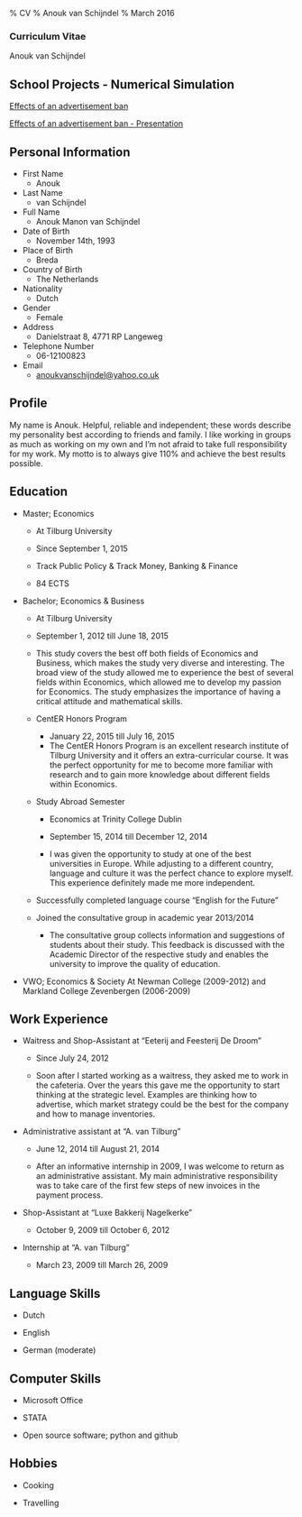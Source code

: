 % CV 
% Anouk van Schijndel
% March 2016



### Curriculum Vitae


Anouk van Schijndel



## School Projects - Numerical Simulation

<a href="http://anoukvanschijndel.github.io/Second-Assignment/web.html">Effects of an advertisement ban</a>

<a href="http://anoukvanschijndel.github.io/Second-Assignment-Presentation/presentation.html">Effects of an advertisement ban - Presentation</a>

## Personal Information

* First Name
	- Anouk
* Last Name		
	- van Schijndel
* Full Name 		
	- Anouk Manon van Schijndel
* Date of Birth		
	- November 14th, 1993
* Place of Birth		
	- Breda
* Country of Birth	
	- The Netherlands
* Nationality		
	- Dutch
* Gender			
	- Female
* Address			
	- Danielstraat 8, 4771 RP Langeweg
* Telephone Number	
	- 06-12100823
* Email			
	- anoukvanschijndel@yahoo.co.uk



## Profile



My name is Anouk. Helpful, reliable and independent; these words describe my personality best
according to friends and family. I like working in groups as much as working on my own and I’m not
afraid to take full responsibility for my work. My motto is to always give 110% and achieve the best
results possible.



## Education


* Master; Economics
	
	- At Tilburg University
	
	- Since September 1, 2015
	
	- Track Public Policy
 & Track Money, Banking & Finance
	- 84 ECTS	

* Bachelor; Economics & Business
	
	- At Tilburg University
	
	- September 1, 2012
 till June 18, 2015
	- This study covers the best off both fields of Economics and Business, which makes the study very diverse and interesting. The broad view of the study allowed me to experience the best of several fields within Economics, which allowed me to develop my passion for Economics. The study emphasizes the importance of having a critical attitude and mathematical skills.
	
	* CentER Honors Program
		
		- January 22, 2015
 till July 16, 2015		
		- The CentER Honors Program is an excellent research institute of Tilburg University and it offers an extra-curricular course. It was the perfect opportunity for me to become more familiar with research and to gain more knowledge about different fields within Economics.
	
	* Study Abroad Semester
		
		- Economics at Trinity College Dublin
		
		- September 15, 2014 till December 12, 2014
		
		- I was given the opportunity to study at one of the best universities in Europe. While adjusting to a different country, language and culture it was the perfect chance to explore myself. This experience definitely made me more independent.
	
	* Successfully completed language course “English for the Future”
	
	* Joined the consultative group in academic year 2013/2014
		
		- The consultative group collects information and suggestions of students about their study. This feedback is discussed with the Academic Director of the respective study and enables the university to improve the quality of education.

* VWO; Economics & Society
At Newman College (2009-2012) and Markland College Zevenbergen (2006-2009)



## Work Experience


* Waitress and Shop-Assistant at “Eeterij and Feesterij De Droom”
	
	- Since July 24, 2012
	
	- Soon after I started working as a waitress, they asked me to work in the cafeteria. Over the years this gave me the opportunity to start thinking at the strategic level. Examples are thinking how to advertise, which market strategy could be the best for the company and how to manage inventories.

* Administrative assistant at “A. van Tilburg”
	
	- June 12, 2014 till August 21, 2014
	
	- After an informative internship in 2009, I was welcome to return as an administrative assistant. My main administrative responsibility was to take care of the first few steps of new invoices in the payment process.

* Shop-Assistant at “Luxe Bakkerij Nagelkerke”
	
	- October 9, 2009 till October 6, 2012

* Internship at “A. van Tilburg”

	- March 23, 2009 till March 26, 2009



## Language Skills

* Dutch

* English

* German (moderate)



## Computer Skills

* Microsoft Office

* STATA

* Open source software; python and github



## Hobbies

* Cooking

* Travelling 